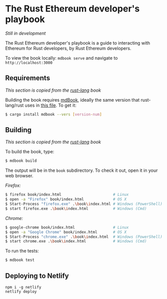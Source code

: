 # The Rust Ethereum developer's playbook

*Still in development*

The Rust Ethereum developer's playbook is a guide to interacting with Ethereum for
Rust developers, by Rust Ethereum developers.

To view the book locally: `mdbook serve` and navigate to `http://localhost:3000`

## Requirements

_This section is copied from the [rust-lang](https://github.com/rust-lang/book/blob/main/README.md#requirements) book_

Building the book requires [mdBook], ideally the same version that
rust-lang/rust uses in [this file][rust-mdbook]. To get it:

[mdBook]: https://github.com/rust-lang-nursery/mdBook
[rust-mdbook]: https://github.com/rust-lang/rust/blob/master/src/tools/rustbook/Cargo.toml

```bash
$ cargo install mdbook --vers [version-num]
```

## Building

_This section is copied from the [rust-lang](https://github.com/rust-lang/book/blob/main/README.md#building) book_

To build the book, type:

```bash
$ mdbook build
```

The output will be in the `book` subdirectory. To check it out, open it in
your web browser.

_Firefox:_
```bash
$ firefox book/index.html                       # Linux
$ open -a "Firefox" book/index.html             # OS X
$ Start-Process "firefox.exe" .\book\index.html # Windows (PowerShell)
$ start firefox.exe .\book\index.html           # Windows (Cmd)
```

_Chrome:_
```bash
$ google-chrome book/index.html                 # Linux
$ open -a "Google Chrome" book/index.html       # OS X
$ Start-Process "chrome.exe" .\book\index.html  # Windows (PowerShell)
$ start chrome.exe .\book\index.html            # Windows (Cmd)
```

To run the tests:

```bash
$ mdbook test
```

## Deploying to Netlify

```
npm i -g netlify
netlify deploy
```
